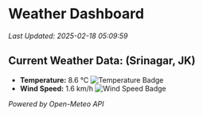 
# Weather Dashboard

_Last Updated: 2025-02-18 05:09:59_

## Current Weather Data: (Srinagar, JK)
- **Temperature:** 8.6 °C ![Temperature Badge](https://img.shields.io/badge/Temperature-Low%20Temp-blue)
- **Wind Speed:** 1.6 km/h ![Wind Speed Badge](https://img.shields.io/badge/Wind%20Speed-Light%20Wind-blue)

*Powered by Open-Meteo API*
